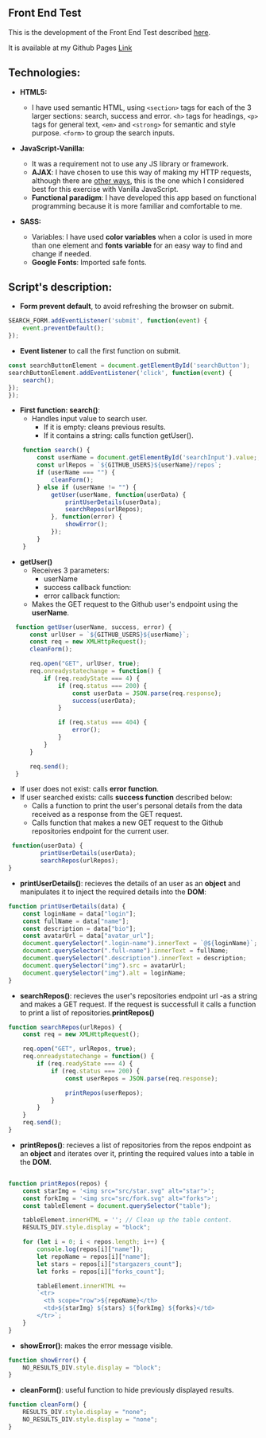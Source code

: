 **Front End Test**
--
This is the development of the Front End Test described [here](https://github.com/constanza101/FrontendTest).

It is available at my Github Pages [Link](https://constanza101.github.io/Frontend-test-MF/)

**Technologies:**
--

* **HTML5:**
  * I have used semantic HTML, using `<section>` tags for each of the 3 larger sections: search, success and error. `<h>` tags for headings, `<p>` tags for general text, `<em>` and `<strong>` for semantic and style purpose. `<form>` to group the search inputs.


* **JavaScript-Vanilla:**
  * It was a requirement not to use any JS library or framework.
  * **AJAX**: I have chosen to use this way of making my HTTP requests, although there are [other ways](https://medium.freecodecamp.org/here-is-the-most-popular-ways-to-make-an-http-request-in-javascript-954ce8c95aaa), this is the one which I considered best for this exercise with Vanilla JavaScript.
  * **Functional paradigm**: I have developed this app based on functional programming because it is more familiar and comfortable to me.


* **SASS:**
    * Variables: I have used **color variables** when a color is used in more than one element and **fonts variable** for an easy way to find and change if needed.
    * **Google Fonts**: Imported safe fonts.

**Script's  description:**
--

* **Form prevent default**, to avoid refreshing the browser on submit.

``` javascript
SEARCH_FORM.addEventListener('submit', function(event) {
    event.preventDefault();
});
```

* **Event listener** to call the first function on submit.



``` javascript
const searchButtonElement = document.getElementById('searchButton');
searchButtonElement.addEventListener('click', function(event) {
    search();
});
});
```

* **First function: search()**:
  * Handles input value to search user.
    * If it is empty: cleans previous results.
    * If it contains a string: calls function getUser().

``` javascript
    function search() {
        const userName = document.getElementById('searchInput').value;;
        const urlRepos = `${GITHUB_USERS}${userName}/repos`;
        if (userName === "") {
            cleanForm();
        } else if (userName != "") {
            getUser(userName, function(userData) {
                printUserDetails(userData);
                searchRepos(urlRepos);
            }, function(error) {
                showError();
            });
        }
    }
```

* **getUser()**
  * Receives 3 parameters:
    * userName
    * success callback function:
    * error callback function:
  * Makes the GET request to the Github user's endpoint using the **userName**.

```JavaScript
  function getUser(userName, success, error) {
      const urlUser = `${GITHUB_USERS}${userName}`;
      const req = new XMLHttpRequest();
      cleanForm();

      req.open("GET", urlUser, true);
      req.onreadystatechange = function() {
          if (req.readyState === 4) {
              if (req.status === 200) {
                  const userData = JSON.parse(req.response);
                  success(userData);
              }

              if (req.status === 404) {
                  error();
              }
          }
      }

      req.send();
  }
```    



* If user does not exist: calls **error function**.
* If user searched exists: calls **success function** described below:
  * Calls a function to print the user's personal details from the data received as a response from the GET request.
  * Calls function that makes a new GET request to the Github repositories endpoint for the current user.

```javascript
 function(userData) {
         printUserDetails(userData);
         searchRepos(urlRepos);
}
```    

* **printUserDetails()**: recieves the details of an user as an **object** and manipulates it to inject the required details into the **DOM**:

```JavaScript
function printUserDetails(data) {
    const loginName = data["login"];
    const fullName = data["name"];
    const description = data["bio"];
    const avatarUrl = data["avatar_url"];
    document.querySelector(".login-name").innerText = `@${loginName}`;
    document.querySelector(".full-name").innerText = fullName;
    document.querySelector(".description").innerText = description;
    document.querySelector("img").src = avatarUrl;
    document.querySelector("img").alt = loginName;
}
```   

* **searchRepos()**: recieves the user's repositories endpoint url -as a string and makes a GET request. If the request is successfull it calls a function to print a list of repositories.**printRepos()**


```javascript
function searchRepos(urlRepos) {
    const req = new XMLHttpRequest();

    req.open("GET", urlRepos, true);
    req.onreadystatechange = function() {
        if (req.readyState === 4) {
            if (req.status === 200) {
                const userRepos = JSON.parse(req.response);

                printRepos(userRepos);
            }
        }
    }
    req.send();
}

```

* **printRepos()**: recieves a list of repositories from the repos endpoint as an **object** and iterates over it, printing the required values into a table in the **DOM**.


``` JavaScript

function printRepos(repos) {
    const starImg = '<img src="src/star.svg" alt="star">';
    const forkImg = '<img src="src/fork.svg" alt="forks">';
    const tableElement = document.querySelector("table");

    tableElement.innerHTML = ''; // Clean up the table content.
    RESULTS_DIV.style.display = "block";

    for (let i = 0; i < repos.length; i++) {
        console.log(repos[i]["name"]);
        let repoName = repos[i]["name"];
        let stars = repos[i]["stargazers_count"];
        let forks = repos[i]["forks_count"];

        tableElement.innerHTML +=
        `<tr>
          <th scope="row">${repoName}</th>
          <td>${starImg} ${stars} ${forkImg} ${forks}</td>
        </tr>`;
    }
}

```


* **showError()**: makes the error message visible.


```javascript
function showError() {
    NO_RESULTS_DIV.style.display = "block";
}
```
* **cleanForm()**: useful function to hide previously displayed results.

```javascript
function cleanForm() {
    RESULTS_DIV.style.display = "none";
    NO_RESULTS_DIV.style.display = "none";
}
```
